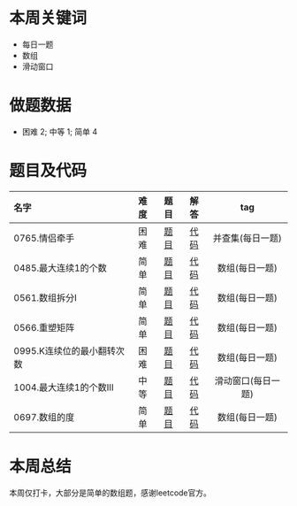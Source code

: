 <!--
 * @Description: 
 * @Autor: Au3C2
 * @Date: 2021-01-11 14:55:49
 * @LastEditors: Au3C2
 * @LastEditTime: 2021-02-21 13:20:13
-->
# 本周关键词

* 每日一题
* 数组
* 滑动窗口

# 做题数据

* 困难 2; 中等 1; 简单 4

# 题目及代码

|名字|难度|题目|解答|tag|
|:-|:-:|:-:|:-:|:-:|
|0765.情侣牵手|困难|[题目](https://leetcode-cn.com/problems/couples-holding-hands/)|[代码](../Code/202102第3周/0765.情侣牵手.py)|并查集(每日一题)
|0485.最大连续1的个数|简单|[题目](https://leetcode-cn.com/problems/max-consecutive-ones/)|[代码](../Code/202102第3周/0485.最大连续1的个数.py)|数组(每日一题)
|0561.数组拆分I|简单|[题目](https://leetcode-cn.com/problems/array-partition-i/)|[代码](../Code/202102第3周/0561.数组拆分I.py)|数组(每日一题)
|0566.重塑矩阵|简单|[题目](https://leetcode-cn.com/submissions/detail/146201623/)|[代码](../Code/202102第3周/0566.重塑矩阵.py)|数组(每日一题)
|0995.K连续位的最小翻转次数|困难|[题目](https://leetcode-cn.com/problems/minimum-number-of-k-consecutive-bit-flips/)|[代码](../Code/202102第3周/0995.K连续位的最小翻转次数.py)|数组(每日一题)
|1004.最大连续1的个数III|中等|[题目](https://leetcode-cn.com/problems/max-consecutive-ones-iii/)|[代码](../Code/202102第3周/1004.最大连续1的个数III.py)|滑动窗口(每日一题)
|0697.数组的度|简单|[题目](https://leetcode-cn.com/problems/degree-of-an-array/)|[代码](../Code/202102第3周/0697.数组的度.py)|数组(每日一题)


# 本周总结
本周仅打卡，大部分是简单的数组题，感谢leetcode官方。